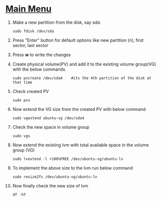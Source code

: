 # [Main Menu](index.html)

1. Make a new partition from the disk, say _sda_. 

       sudo fdisk /dev/sda

2. Press "Enter" button for default options like new partition (n), first sector, last sector

3. Press __w__ to write the changes

4. Create physical volume(PV) and add it to the existing volume group(VG) with the below commands

       sudo pvcreate /dev/sda4    #its the 4th partition of the disk at that time

5. Check created PV

       sudo pvs

6. Now extend the VG size from the created PV with below command

       sudo vgextend ubuntu-vg /dev/sda4

7. Check the new space in volume group

       sudo vgs

8. Now extend the existing lvm with total available space in the volume group (VG) 

       sudo lvextend -l +100%FREE /dev/ubuntu-vg/ubuntu-lv

9. To implement the above size to the lvm run below command

       sudo resize2fs /dev/ubuntu-vg/ubuntu-lv

10. Now finally check the new size of lvm 

        df -hT